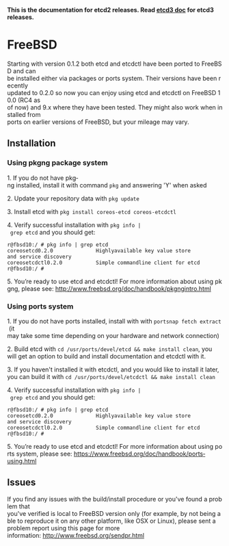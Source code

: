 **This is the documentation for etcd2 releases. Read [etcd3 doc][v3-docs] for etcd3 releases.**

[v3-docs]: ../../docs.md#documentation


# FreeBSD

Starting with version 0.1.2 both etcd and etcdctl have been ported to FreeBSD and can
be installed either via packages or ports system. Their versions have been recently
updated to 0.2.0 so now you can enjoy using etcd and etcdctl on FreeBSD 10.0 (RC4 as
of now) and 9.x where they have been tested. They might also work when installed from
ports on earlier versions of FreeBSD, but your mileage may vary.

## Installation

### Using pkgng package system

1. If you do not have pkg­ng installed, install it with command `pkg` and answering 'Y'
when asked

2. Update your repository data with `pkg update`

3. Install etcd with `pkg install coreos-etcd coreos-etcdctl`

4. Verify successful installation with `pkg info | grep etcd` and you should get:

```
r@fbsd­10:/ # pkg info | grep etcd
coreos­etcd­0.2.0              Highly­available key value store and service discovery
coreos­etcdctl­0.2.0           Simple commandline client for etcd
r@fbsd­10:/ #
```

5. You’re ready to use etcd and etcdctl! For more information about using pkgng, please
see: http://www.freebsd.org/doc/handbook/pkgng­intro.html
 
### Using ports system

1. If you do not have ports installed, install with with `portsnap fetch extract` (it
may take some time depending on your hardware and network connection)

2. Build etcd with `cd /usr/ports/devel/etcd && make install clean`, you
will get an option to build and install documentation and etcdctl with it.

3. If you haven't installed it with etcdctl, and you would like to install it later, you can build it
with `cd /usr/ports/devel/etcdctl && make install clean`

4. Verify successful installation with `pkg info | grep etcd` and you should get:
 

```
r@fbsd­10:/ # pkg info | grep etcd
coreos­etcd­0.2.0              Highly­available key value store and service discovery
coreos­etcdctl­0.2.0           Simple commandline client for etcd
r@fbsd­10:/ #
```

5. You’re ready to use etcd and etcdctl! For more information about using ports system,
please see: https://www.freebsd.org/doc/handbook/ports­using.html

## Issues

If you find any issues with the build/install procedure or you've found a problem that
you've verified is local to FreeBSD version only (for example, by not being able to
reproduce it on any other platform, like OSX or Linux), please sent a
problem report using this page for more
information: http://www.freebsd.org/send­pr.html
